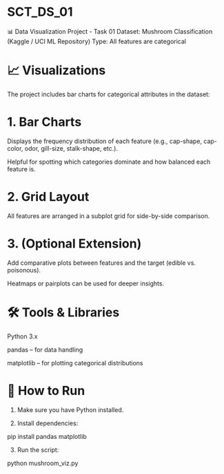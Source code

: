 # SCT_DS_01
📊 Data Visualization Project - Task 01
Dataset: Mushroom Classification (Kaggle / UCI ML Repository)
Type: All features are categorical

# 📈 Visualizations

The project includes bar charts for categorical attributes in the dataset:

# 1. Bar Charts

Displays the frequency distribution of each feature (e.g., cap-shape, cap-color, odor, gill-size, stalk-shape, etc.).

Helpful for spotting which categories dominate and how balanced each feature is.

# 2. Grid Layout

All features are arranged in a subplot grid for side-by-side comparison.

# 3. (Optional Extension)

Add comparative plots between features and the target (edible vs. poisonous).

Heatmaps or pairplots can be used for deeper insights.

# 🛠 Tools & Libraries

Python 3.x

pandas – for data handling

matplotlib – for plotting categorical distributions

# 📌 How to Run

1. Make sure you have Python installed.

2. Install dependencies:

pip install pandas matplotlib

3. Run the script:

python mushroom_viz.py
